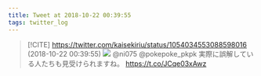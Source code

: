 ```yaml
---
title: Tweet at 2018-10-22 00:39:55
tags: twitter_log
---
```


> [!CITE] https://twitter.com/kaisekiriu/status/1054034553088598016 (2018-10-22 00:39:55)
> ![](https://twitter.com/kaisekiriu/status/1054034553088598016)
> @ni075 @pokepoke_pkpk 実際に誤解している人たちも見受けられますね。
> https://t.co/JCqe03xAwz
